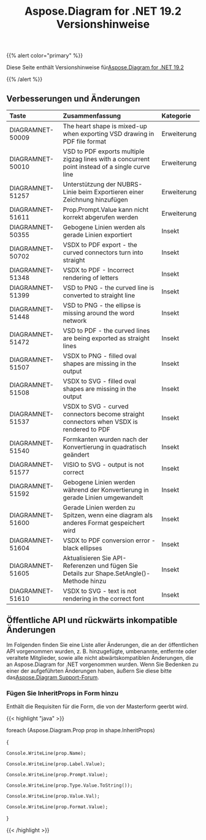 ﻿---
title: Aspose.Diagram for .NET 19.2 Versionshinweise
type: docs
weight: 110
url: /de/net/aspose-diagram-for-net-19-2-release-notes/
---
{{% alert color="primary" %}} 

Diese Seite enthält Versionshinweise für[Aspose.Diagram for .NET 19.2](https://www.nuget.org/packages/Aspose.Diagram/19.2.0)

{{% /alert %}} 
## **Verbesserungen und Änderungen**

|**Taste**|**Zusammenfassung**|**Kategorie**|
|:- |:- |:- |
|DIAGRAMNET-50009|The heart shape is mixed-up when exporting VSD drawing in PDF file format|Erweiterung|
|DIAGRAMNET-50010|VSD to PDF exports multiple zigzag lines with a concurrent point instead of a single curve line|Erweiterung|
|DIAGRAMNET-51257|Unterstützung der NUBRS-Linie beim Exportieren einer Zeichnung hinzufügen|Erweiterung|
|DIAGRAMNET-51611|Prop.Prompt.Value kann nicht korrekt abgerufen werden|Erweiterung|
|DIAGRAMNET-50355|Gebogene Linien werden als gerade Linien exportiert|Insekt|
|DIAGRAMNET-50702|VSDX to PDF export - the curved connectors turn into straight|Insekt|
|DIAGRAMNET-51348|VSDX to PDF - Incorrect rendering of letters|Insekt|
|DIAGRAMNET-51399|VSD to PNG - the curved line is converted to straight line|Insekt|
|DIAGRAMNET-51448|VSD to PNG - the ellipse is missing around the word network|Insekt|
|DIAGRAMNET-51472|VSD to PDF - the curved lines are being exported as straight lines|Insekt|
|DIAGRAMNET-51507|VSDX to PNG - filled oval shapes are missing in the output|Insekt|
|DIAGRAMNET-51508|VSDX to SVG - filled oval shapes are missing in the output|Insekt|
|DIAGRAMNET-51537|VSDX to SVG - curved connectors become straight connectors when VSDX is rendered to PDF|Insekt|
|DIAGRAMNET-51540|Formkanten wurden nach der Konvertierung in quadratisch geändert|Insekt|
|DIAGRAMNET-51577|VISIO to SVG - output is not correct|Insekt|
|DIAGRAMNET-51592|Gebogene Linien werden während der Konvertierung in gerade Linien umgewandelt|Insekt|
|DIAGRAMNET-51600|Gerade Linien werden zu Spitzen, wenn eine diagram als anderes Format gespeichert wird|Insekt|
|DIAGRAMNET-51604|VSDX to PDF conversion error - black ellipses|Insekt|
|DIAGRAMNET-51605|Aktualisieren Sie API-Referenzen und fügen Sie Details zur Shape.SetAngle()-Methode hinzu|Insekt|
|DIAGRAMNET-51610|VSDX to SVG - text is not rendering in the correct font|Insekt|
## **Öffentliche API und rückwärts inkompatible Änderungen**
Im Folgenden finden Sie eine Liste aller Änderungen, die an der öffentlichen API vorgenommen wurden, z. B. hinzugefügte, umbenannte, entfernte oder veraltete Mitglieder, sowie alle nicht abwärtskompatiblen Änderungen, die an Aspose.Diagram for .NET vorgenommen wurden. Wenn Sie Bedenken zu einer der aufgeführten Änderungen haben, äußern Sie diese bitte das[Aspose.Diagram Support-Forum](https://forum.aspose.com/c/diagram/17).
### **Fügen Sie InheritProps in Form hinzu**
Enthält die Requisiten für die Form, die von der Masterform geerbt wird.

{{< highlight "java" >}}

  foreach (Aspose.Diagram.Prop prop in shape.InheritProps)

{

    Console.WriteLine(prop.Name);

    Console.WriteLine(prop.Label.Value);

    Console.WriteLine(prop.Prompt.Value);

    Console.WriteLine(prop.Type.Value.ToString());

    Console.WriteLine(prop.Value.Val);

    Console.WriteLine(prop.Format.Value);

}

{{< /highlight >}}
